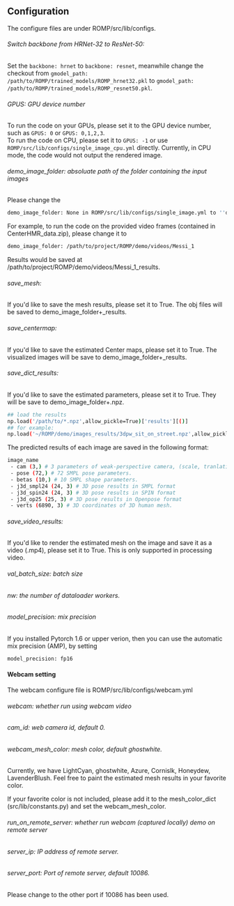 ## Configuration

The configure files are under ROMP/src/lib/configs.

###### Switch backbone from HRNet-32 to ResNet-50:
Set the `backbone: hrnet` to `backbone: resnet`, meanwhile change the checkout from `gmodel_path: /path/to/ROMP/trained_models/ROMP_hrnet32.pkl` to `gmodel_path: /path/to/ROMP/trained_models/ROMP_resnet50.pkl`.

###### GPUS: GPU device number  
To run the code on your GPUs, please set it to the GPU device number, such as `GPUS: 0` or `GPUS: 0,1,2,3`.  
To run the code on CPU, please set it to `GPUS: -1` or use `ROMP/src/lib/configs/single_image_cpu.yml` directly. Currently, in CPU mode, the code would not output the rendered image.  

###### demo_image_folder: absoluate path of the folder containing the input images
Please change the 
```bash
demo_image_folder: None in ROMP/src/lib/configs/single_image.yml to ''demo_image_folder: absoluate path to the image folder''
```

For example, to run the code on the provided video frames (contained in CenterHMR_data.zip), please change it to 
```bash
demo_image_folder: /path/to/project/ROMP/demo/videos/Messi_1
```
Results would be saved at /path/to/project/ROMP/demo/videos/Messi_1_results.

###### save_mesh: 

If you'd like to save the mesh results, please set it to True. The obj files will be saved to demo_image_folder+\_results.

###### save_centermap: 

If you'd like to save the estimated Center maps, please set it to True. The visualized images will be save to demo_image_folder+\_results.

###### save_dict_results: 

If you'd like to save the estimated parameters, please set it to True. They will be save to demo_image_folder+\.npz.
```bash
## load the results
np.load('/path/to/*.npz',allow_pickle=True)['results'][()]
## for example:
np.load('~/ROMP/demo/images_results/3dpw_sit_on_street.npz',allow_pickle=True)['results'][()]
```

The predicted results of each image are saved in the following format:
```bash
image_name
 - cam (3,) # 3 parameters of weak-perspective camera, (scale, tranlation_x, tranlation_y)
 - pose (72,) # 72 SMPL pose parameters.
 - betas (10,) # 10 SMPL shape parameters.
 - j3d_smpl24 (24, 3) # 3D pose results in SMPL format
 - j3d_spin24 (24, 3) # 3D pose results in SPIN format
 - j3d_op25 (25, 3) # 3D pose results in Openpose format
 - verts (6890, 3) # 3D coordinates of 3D human mesh.
```

###### save_video_results: 

If you'd like to render the estimated mesh on the image and save it as a video (.mp4), please set it to True. This is only supported in processing video.

###### val_batch_size: batch size 

###### nw: the number of dataloader workers. 

###### model_precision: mix precision

If you installed Pytorch 1.6 or upper verion, then you can use the automatic mix precision (AMP), by setting
```bash
model_precision: fp16
```
#### Webcam setting 

The webcam configure file is ROMP/src/lib/configs/webcam.yml

###### webcam: whether run using webcam video

###### cam_id: web camera id, default 0. 

###### webcam_mesh_color: mesh color, default ghostwhite.

Currently, we have LightCyan, ghostwhite, Azure, Cornislk, Honeydew, LavenderBlush. Feel free to paint the estimated mesh results in your favorite color.

If your favorite color is not included, please add it to the mesh_color_dict (src/lib/constants.py) and set the webcam_mesh_color.

###### run_on_remote_server: whether run webcam (captured locally) demo on remote server 

###### server_ip: IP address of remote server.

###### server_port: Port of remote server, default 10086.

Please change to the other port if 10086 has been used.
